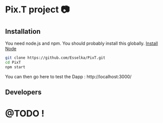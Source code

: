 # Pix.T project :camera:

## Installation

You need node.js and npm. You should probably install this globally. [Install Node](https://nodejs.org/)

```sh
git clone https://github.com/Esselka/PixT.git
cd PixT
npm start
```

You can then go here to test the Dapp : http://localhost:3000/

## Developers

# @TODO !
